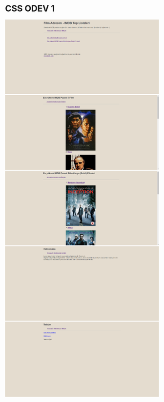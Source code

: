# CSS ODEV 1 

<a href="/img/anasayfa.png"><img src="/img/anasayfa.png" type="image"></a>
<a href="/img/enyuksek5.png"><img src="/img/enyuksek5.png" type="image"></a>
<a href="/img/bilimkurgu.png"><img src="/img/bilimkurgu.png" type="image"></a>
<a href="/img/hakkimizda.png"><img src="/img/hakkimizda.png" type="image"></a>
<a href="/img/iletisim.png"><img src="/img/iletisim.png" type="image"></a>

